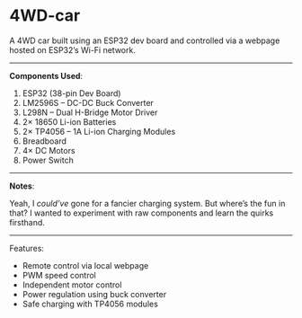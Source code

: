 # 4WD-car

A 4WD car built using an ESP32 dev board and controlled via a webpage hosted on ESP32’s Wi-Fi network.

---

**Components Used**:

1. ESP32 (38-pin Dev Board)
2. LM2596S – DC-DC Buck Converter
3. L298N – Dual H-Bridge Motor Driver
4. 2× 18650 Li-ion Batteries
5. 2× TP4056 – 1A Li-ion Charging Modules
6. Breadboard
7. 4× DC Motors
8. Power Switch

---

**Notes**:

Yeah, I _could’ve_ gone for a fancier charging system. But where’s the fun in that? I wanted to experiment with raw components and learn the quirks firsthand.

---

Features:

* Remote control via local webpage
* PWM speed control
* Independent motor control
* Power regulation using buck converter
* Safe charging with TP4056 modules

